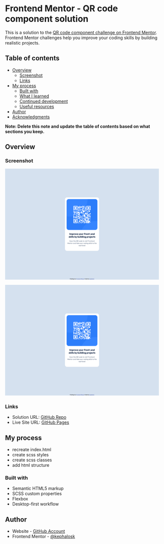 # Frontend Mentor - QR code component solution

This is a solution to the [QR code component challenge on Frontend Mentor](https://www.frontendmentor.io/challenges/qr-code-component-iux_sIO_H). Frontend Mentor challenges help you improve your coding skills by building realistic projects. 

## Table of contents

- [Overview](#overview)
  - [Screenshot](#screenshot)
  - [Links](#links)
- [My process](#my-process)
  - [Built with](#built-with)
  - [What I learned](#what-i-learned)
  - [Continued development](#continued-development)
  - [Useful resources](#useful-resources)
- [Author](#author)
- [Acknowledgments](#acknowledgments)

**Note: Delete this note and update the table of contents based on what sections you keep.**

## Overview

### Screenshot

![Desktop](./screenshots/desktop.png)

![Mobile](./screenshots/desktop.png)

### Links

- Solution URL: [GitHub Repo](https://github.com/kephalosk/qr-code-component)
- Live Site URL: [GitHub Pages](https://kephalosk.github.io/qr-code-component/)

## My process

- recreate index.html
- create scss styles
- create scss classes
- add html structure

### Built with

- Semantic HTML5 markup
- SCSS custom properties
- Flexbox
- Desktop-first workflow

## Author

- Website - [GitHub Account](https://github.com/kephalosk/)
- Frontend Mentor - [@kephalosk](https://www.frontendmentor.io/profile/kephalosk)
